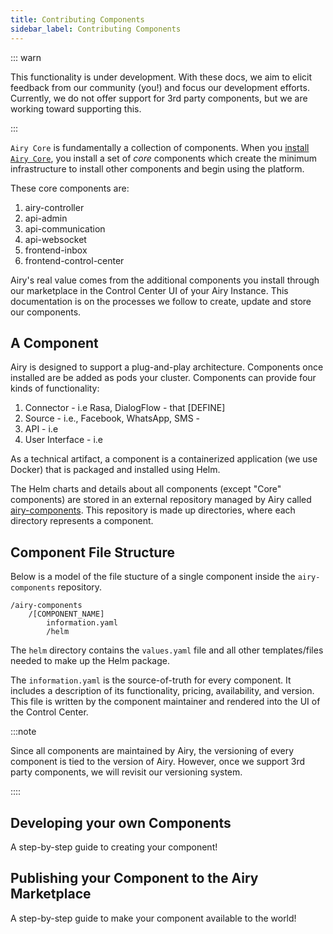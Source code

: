 ```yaml
---
title: Contributing Components
sidebar_label: Contributing Components
---
```


::: warn

This functionality is under development. With these docs, we aim to elicit feedback from our community (you!) and focus our development efforts. Currently, we do not offer support for 3rd party components, but we are working toward supporting this.

:::

`Airy Core` is fundamentally a collection of components. When you [install `Airy Core`](../getting-started/installation/introduction.md), you install a set of _core_ components which create the minimum infrastructure to install other components and begin using the platform. 

These core components are:

1. airy-controller
2. api-admin
3. api-communication
4. api-websocket
5. frontend-inbox
6. frontend-control-center

Airy's real value comes from the additional components you install through our marketplace in the Control Center UI of your Airy Instance. This documentation is on the processes we follow to create, update and store our components.

## A Component

Airy is designed to support a plug-and-play architecture. Components once installed are be added as pods your cluster. Components can provide four kinds of functionality:

1. Connector - i.e Rasa, DialogFlow - that [DEFINE]
2. Source - i.e., Facebook, WhatsApp, SMS -
3. API - i.e
4. User Interface - i.e

As a technical artifact, a component is a containerized application (we use Docker) that is packaged and installed using Helm.

The Helm charts and details about all components (except "Core" components) are stored in an external repository managed by Airy called [airy-components](https://github.com/airyhq/airy-/airy-components). This repository is made up directories, where each directory represents a component.

## Component File Structure

Below is a model of the file stucture of a single component inside the `airy-components` repository.

```
/airy-components
	/[COMPONENT_NAME]
		information.yaml
		/helm
```

The `helm` directory contains the `values.yaml` file and all other templates/files needed to make up the Helm package. 

The `information.yaml` is the source-of-truth for every component. It includes a description of its functionality, pricing, availability, and version. This file is written by the component maintainer and rendered into the UI of the Control Center.

:::note

Since all components are maintained by Airy, the versioning of every component is tied to the version of Airy. However, once we support 3rd party components, we will revisit our versioning system.

::::

## Developing your own Components

A step-by-step guide to creating your component!

## Publishing your Component to the Airy Marketplace

A step-by-step guide to make your component available to the world!
